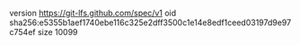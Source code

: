 version https://git-lfs.github.com/spec/v1
oid sha256:e5355b1aef1740ebe116c325e2dff3500c1e14e8edf1ceed03197d9e97c754ef
size 10099

